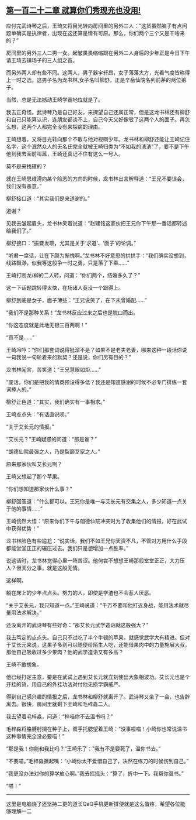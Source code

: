 ## [第一百二十二章 就算你们秀现充也没用!](https://www.xxbiquge.com/11_11207/5463545.html)


  应付完武诗琴之后，王琦又将目光转向房间里的另外三人：“这货虽然脑子有点问题单确实是执律者，出现在这还算是情有可原。那么，你们两个三个又是干啥来的？”

  房间里的另外三人二男一女。起皱畏畏缩缩跟在另外二人身后的少年正是今日下午请王琦去镇场子的三人组之首。

  而另外两人却有些不同。这两人，男子器宇轩昂，女子落落大方，光看气度皆称得上一时之选。这男子名为龙书林,女子名叫柳舒，正是辛岳仙院名列前茅的两位弟子。

  当然，总是无法撼动王崎学霸地位就是了。

  我去正奇怪。武诗琴乃是自己好友，来探望自己还属正常，但是这龙书林还有柳舒和自己只能算认识，连朋友都谈不上，自己今天又好像驳了这两个人的面子。再怎么想，这两个人都完全没有来探病的理由。

  王崎想着，又将目光转向那个不敢与他对视啊少年。龙书林和柳舒还能让王崎记住名字，这个泯然众人的无名氏完全就被王崎归类为“不如我的渣渣”了，要不是下午他到我去面前叫嚣，王崎还真记不住有这么一号人。

  莫不是来找碴的？

  就在王崎思维滑向某个险恶的方向的时候，龙书林出言解释道：“王兄不要误会，我们没有恶意。”

  柳舒接口道：“其实我们是来道谢的。”

  道谢？

  见我去皱起眉头，龙书林笑着说道：“赵建铭这家伙把王兄你下午那一番话都转述给我们了。”

  柳舒接口：“振聋发聩，尤其是关于‘求道’、‘面子’的论调。”

  “听君一席话，让在下颇为惭愧啊。”龙书林不好意思的拱拱手：“我们确实没想到，线路飘渺，似我等这般争一时之勇，只是落了下乘……”

  王崎打断龙/柳的二人转，问道：“你们两个，结婚多久了？”

  这一下话题跳转得太快，在场诸人竟没一个跟得上。

  柳舒到底是女子，面子薄些：“王兄说笑了，在下未曾婚配……”

  “我们不是那种关系！”龙书林反应过来之后也是脱口而出。

  “你这态度就是此地无银三百两啊！”

  “真不是……”

  王崎冷哼：“你们那套词说得挺溜不是？如果不是老夫老妻，哪来这种一段话你说一句我说一句轮着来的默契？还是说，你们另有目的？”

  龙书林闻言，苦笑道：“王兄慧眼如炬……”

  “废话，你们是把我的情商预设得多低？我还是知道感谢的时候不必专门排练一套词捧人的。”

  柳舒正色道：“其实，我们确实有一事相求。”

  王崎点点头：“有话直说呗。”

  “关于艾长元的情报。”

  “艾长元？”王崎疑惑的问道：“那是谁？”

  “朗德仙院最强之人，乃是裂巅艾家之人。”

  原来那家伙叫艾长元啊？

  王崎又想起了那个苹果。

  “你们想知道那家伙什么事？”

  柳舒回答道：“什么都可以。王兄你是唯一与艾长元有交集之人，多少知道一点关于他的事情……”

  王崎恍然大悟：“原来你们下午与朗德仙院冲突时为了收集他们的情报，好在武试中获得优势！”

  龙书林脸色有些尴尬：“说实话，我们不如王兄你天资不凡，不管对方用什么手段都能堂堂正正的碾压过去。我们只是想增加一点胜率。”

  说这话时，龙书林觉得心里一阵苦涩。他何尝不想想王崎那般堂堂正正，大力压人？但天分之事，就是这般无情。

  这样啊。

  躺在床上的少年点点头。努力的人，即使是学渣也不会惹人厌恶。

  “关于艾长元，我只知道一点。”王崎说道：“千万不要和他打近身战，能用法术就尽量用法术解决。”

  还没离开的武诗琴有些好奇：“那艾长元武学造诣就这般强大？”

  我去笃定的点点头。自己只不过吃了半个牛顿的苹果，就感觉武学大有精进。但对于艾长元来说，这果子多到可以随便给陌生人吃，还能借果肉中的力量施展大叔，那他自己吸收过多少果肉？他的武学造诣又有多高？

  王崎不敢想象。

  他已经打定主意，要是在武试上遇到艾长元就立刻使出大象相波功。艾长元也是个开挂的货，用自己的外挂功法对付他无损学霸威严。

  得到自己感兴趣的情报之后，龙书林和柳舒就离开了。武诗琴又坐了一会，也告辞离去。很快，房间里就剩下王崎和毛梓淼二人。

  我去望着毛梓淼，问道：“梓喵你不去温书吗？”

  毛梓淼将胳膊肘搁在种子上，双手托腮望着王崎：“没事啦喵！小崎你也常说温书这种事情完全没必要喵！”

  “那是我！你能和我比吗？”王崎乐了：“我有不是要死了，温你书去。”

  “不要喵。”毛梓淼撅起嘴：“小崎你太不爱惜自己了，决然在练刀的时候伤到自己。”

  “我更没办法对你的算学放心啊。”我去摇摇头：“算了，折中一下。我帮你温书。”

  “喵！”

  __________________________________________________________________

  这里是电脑烧了还坚持二更的道长QaQ手机更新排便就是这么蛋疼，希望各位能够理解一二
